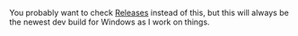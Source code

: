 You probably want to check [Releases](https://github.com/Jadael/TMT/releases) instead of this, but this will always be the newest dev build for Windows as I work on things.